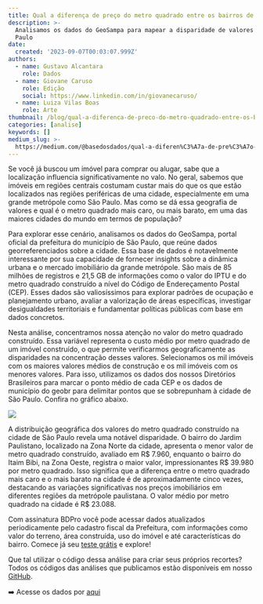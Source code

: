 ```yaml
---
title: Qual a diferença de preço do metro quadrado entre os bairros de São Paulo?
description: >-
  Analisamos os dados do GeoSampa para mapear a disparidade de valores em São
  Paulo
date:
  created: '2023-09-07T00:03:07.999Z'
authors:
  - name: Gustavo Alcantara
    role: Dados
  - name: Giovane Caruso
    role: Edição
    social: https://www.linkedin.com/in/giovanecaruso/
  - name: Luiza Vilas Boas
    role: Arte
thumbnail: /blog/qual-a-diferenca-de-preco-do-metro-quadrado-entre-os-bairros-de-sao-paulo/image_0.png
categories: [analise]
keywords: []
medium_slug: >-
  https://medium.com/@basedosdados/qual-a-diferen%C3%A7a-de-pre%C3%A7o-do-metro-quadrado-entre-os-bairros-de-s%C3%A3o-paulo-14cad7e4a89d
---
```


Se você já buscou um imóvel para comprar ou alugar, sabe que a localização influencia significativamente no valo. No geral, sabemos que imóveis em regiões centrais costumam custar mais do que os que estão localizados nas regiões periféricas de uma cidade, especialmente em uma grande metrópole como São Paulo. Mas como se dá essa geografia de valores e qual é o metro quadrado mais caro, ou mais barato, em uma das maiores cidades do mundo em termos de população?

Para explorar esse cenário, analisamos os dados do GeoSampa, portal oficial da prefeitura do município de São Paulo, que reúne dados georreferenciados sobre a cidade. Essa base de dados é notavelmente interessante por sua capacidade de fornecer insights sobre a dinâmica urbana e o mercado imobiliário da grande metrópole. São mais de 85 milhões de registros e 21,5 GB de informações como o valor do IPTU e do metro quadrado construído a nível do Código de Endereçamento Postal (CEP). Esses dados são valiosíssimos para explorar padrões de ocupação e planejamento urbano, avaliar a valorização de áreas específicas, investigar desigualdades territoriais e fundamentar políticas públicas com base em dados concretos.

Nesta análise, concentramos nossa atenção no valor do metro quadrado construído. Essa variável representa o custo médio por metro quadrado de um imóvel construído, o que permite verificarmos geograficamente as disparidades na concentração desses valores. Selecionamos os mil imóveis com os maiores valores médios de construção e os mil imóveis com os menores valores. Para isso, utilizamos os dados dos nossos Diretórios Brasileiros para marcar o ponto médio de cada CEP e os dados de município do geobr para delimitar pontos que se sobrepunham à cidade de São Paulo. Confira no gráfico abaixo.

<Image src="/blog/qual-a-diferenca-de-preco-do-metro-quadrado-entre-os-bairros-de-sao-paulo/image_0.png"/>

A distribuição geográfica dos valores do metro quadrado construído na cidade de São Paulo revela uma notável disparidade. O bairro do Jardim Paulistano, localizado na Zona Norte da cidade, apresenta o menor valor de metro quadrado construído, avaliado em R$ 7.960, enquanto o bairro do Itaim Bibi, na Zona Oeste, registra o maior valor, impressionantes R$ 39.980 por metro quadrado. Isso significa que a diferença entre o metro quadrado mais caro e o mais barato na cidade é de aproximadamente cinco vezes, destacando as variações significativas nos preços imobiliários em diferentes regiões da metrópole paulistana. O valor médio por metro quadrado na cidade é R$ 23.088.

Com assinatura BDPro você pode acessar dados atualizados periodicamente pelo cadastro fiscal da Prefeitura, com informações como valor do terreno, área construída, uso do imóvel e até características do bairro. Comece já seu [teste grátis](https://info.basedosdados.org/bd-pro) e explore!

Que tal utilizar o código dessa análise para criar seus próprios recortes? Todos os códigos das análises que publicamos estão disponíveis em nosso [GitHub](https://github.com/basedosdados/analises/blob/main/redes_sociais/br_sp_geosampa_iptu_iptu_20230829.ipynb?utm_source=hs_email\&utm_medium=email&_hsenc=p2ANqtz---rzGX-OemQw7kAbvZnv_xsuI-i18_fBjxzcsnQTCPQwbTIHNcfCCk6zc-k6wWzLMPKSYn).

➡️ Acesse os dados por [aqui](https://basedosdados.org/dataset/05f1b96d-883b-4202-a4bd-40379c5d326a?table=bdffc0f4-00da-4437-9ed9-0db7df11d3fa\&utm_source=hs_email\&utm_medium=email&_hsenc=p2ANqtz---rzGX-OemQw7kAbvZnv_xsuI-i18_fBjxzcsnQTCPQwbTIHNcfCCk6zc-k6wWzLMPKSYn)
